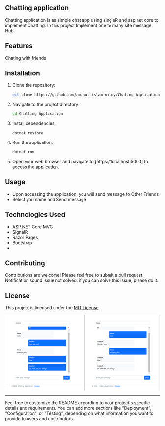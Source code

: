 ## Chatting application

Chatting application is an simple chat app using singlaR and asp.net core to implement Chatting. In this project Implement one to many site message Hub.

## Features

Chating with friends

## Installation

1. Clone the repository:

   ```bash
   git clone https://github.com/aminul-islam-niloy/Chating-Application-SIgnalR-.git
   ```

2. Navigate to the project directory:

   ```bash
   cd Chatting Application
   ```

3. Install dependencies:

   ```bash
   dotnet restore
   ```

4. Run the application:

   ```bash
   dotnet run
   ```

5. Open your web browser and navigate to [https://localhost:5000] to access the application.

## Usage

- Upon accessing the application, you will send message to Other Friends
- Select you name and Send message

## Technologies Used

- ASP.NET Core MVC
- SignalR
- Razor Pages
- Bootstrap
-

## Contributing

Contributions are welcome! Please feel free to submit a pull request.
Notification sound issue not solved. if you can solve this issue, please do it.

## License

This project is licensed under the [MIT License](LICENSE).

![Notification Image](https://github.com/aminul-islam-niloy/Chating-Application-SIgnalR-/blob/master/Chating%20Application/wwwroot/chatting.png?raw=true)

---

Feel free to customize the README according to your project's specific details and requirements. You can add more sections like "Deployment", "Configuration", or "Testing", depending on what information you want to provide to users and contributors.
